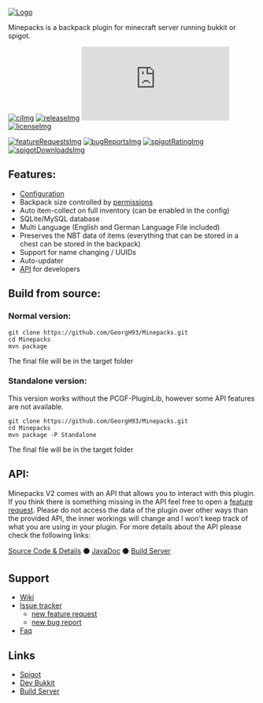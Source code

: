 <!-- Variables (this block will not be visible in the readme -->
[banner]: https://pcgamingfreaks.at/images/minepacks.png
[spigot]: https://www.spigotmc.org/resources/minepacks.19286/
<!--[spigotRatingImg]: https://img.shields.io/spiget/stars/19286.svg
[spigotDownloadsImg]: https://img.shields.io/spiget/downloads/19286.svg?label=downloads%20%28spigotmc.org%29-->
[spigotRatingImg]: https://img.shields.io/badge/dynamic/json.svg?color=brightgreen&label=rating&query=%24.rating.average&suffix=%20%2F%205&url=https%3A%2F%2Fapi.spiget.org%2Fv2%2Fresources%2F19286
[spigotDownloadsImg]: https://img.shields.io/badge/dynamic/json.svg?color=brightgreen&label=downloads%20%28spigotmc.org%29&query=%24.downloads&url=https%3A%2F%2Fapi.spiget.org%2Fv2%2Fresources%2F19286
[bukkit]: http://dev.bukkit.org/bukkit-plugins/minepacks/
[issues]: https://github.com/GeorgH93/Minepacks/issues
[wiki]: https://github.com/GeorgH93/Minepacks/wiki
[wikiFAQ]: https://github.com/GeorgH93/Minepacks/wiki/faq
[wikiPermissions]: https://github.com/GeorgH93/Minepacks/wiki/permissions
[release]: https://github.com/GeorgH93/Minepacks/releases/latest
[releaseImg]: https://img.shields.io/github/release/GeorgH93/Minepacks.svg?label=github%20release
[license]: https://github.com/GeorgH93/Minepacks/blob/master/LICENSE
[licenseImg]: https://img.shields.io/github/license/GeorgH93/Minepacks.svg
[ci]: https://ci.pcgamingfreaks.at/job/Minepacks%20V2/
[ciImg]: https://ci.pcgamingfreaks.at/job/Minepacks%20V2/badge/icon
[apiVersionImg]: https://img.shields.io/badge/dynamic/xml.svg?label=api-version&query=%2F%2Frelease[1]&url=https%3A%2F%2Frepo.pcgamingfreaks.at%2Frepository%2Fmaven-releases%2Fat%2Fpcgamingfreaks%2FMinepacks-API%2Fmaven-metadata.xml
[api]: https://github.com/GeorgH93/Minepacks/tree/API
[apiJavaDoc]: https://ci.pcgamingfreaks.at/job/Minepacks%20API/javadoc/
[apiBuilds]: https://ci.pcgamingfreaks.at/job/Minepacks%20API/
[bugReports]: https://github.com/GeorgH93/Minepacks/issues?q=is%3Aissue+is%3Aopen+label%3Abug
[bugReportsImg]: https://img.shields.io/github/issues/GeorgH93/Minepacks/bug.svg?label=bug%20reports
[reportBug]: https://github.com/GeorgH93/Minepacks/issues/new?labels=bug&template=bug.md
[featureRequests]: https://github.com/GeorgH93/Minepacks/issues?q=is%3Aissue+is%3Aopen+label%3Aenhancement
[featureRequestsImg]: https://img.shields.io/github/issues/GeorgH93/Minepacks/enhancement.svg?label=feature%20requests&color=informational
[requestFeature]: https://github.com/GeorgH93/Minepacks/issues/new?labels=enhancement&template=feature.md
[config]: https://github.com/GeorgH93/Minepacks/blob/master/resources/config.yml
<!-- End of variables block -->

[![Logo][banner]][spigot]

Minepacks is a backpack plugin for minecraft server running bukkit or spigot.

[![ciImg]][ci] [![releaseImg]][release]
[![apiVersionImg]][api] [![licenseImg]][license]

[![featureRequestsImg]][featureRequests] [![bugReportsImg]][bugReports]
[![spigotRatingImg]][spigot] [![spigotDownloadsImg]][spigot]

## Features:
* [Configuration][config]
* Backpack size controlled by [permissions][wikiPermissions]
* Auto item-collect on full inventory (can be enabled in the config)
* SQLite/MySQL database
* Multi Language (English and German Language File included)
* Preserves the NBT data of items (everything that can be stored in a chest can be stored in the backpack)
* Support for name changing / UUIDs
* Auto-updater
* [API][api] for developers

## Build from source:
### Normal version:
```
git clone https://github.com/GeorgH93/Minepacks.git
cd Minepacks
mvn package
```
The final file will be in the target folder

### Standalone version:
This version works without the PCGF-PluginLib, however some API features are not available.
```
git clone https://github.com/GeorgH93/Minepacks.git
cd Minepacks
mvn package -P Standalone
```
The final file will be in the target folder

## API:
Minepacks V2 comes with an API that allows you to interact with this plugin.
If you think there is something missing in the API feel free to open a [feature request][requestFeature].
Please do not access the data of the plugin over other ways than the provided API, the inner workings will change and I won't keep track of what you are using in your plugin.
For more details about the API please check the following links:

[Source Code & Details][api] ⚫ [JavaDoc][apiJavaDoc] ⚫ [Build Server][apiBuilds]

## Support
* [Wiki][wiki]
* [Issue tracker][issues]
  * [new feature request][requestFeature]
  * [new bug report][reportBug]
* [Faq][wikiFAQ]

## Links
* [Spigot][spigot]
* [Dev Bukkit][bukkit]
* [Build Server][ci]
